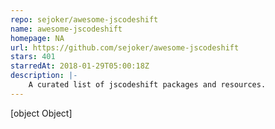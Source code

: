 ```yaml
---
repo: sejoker/awesome-jscodeshift
name: awesome-jscodeshift
homepage: NA
url: https://github.com/sejoker/awesome-jscodeshift
stars: 401
starredAt: 2018-01-29T05:00:18Z
description: |-
    A curated list of jscodeshift packages and resources.
---
```


[object Object]
